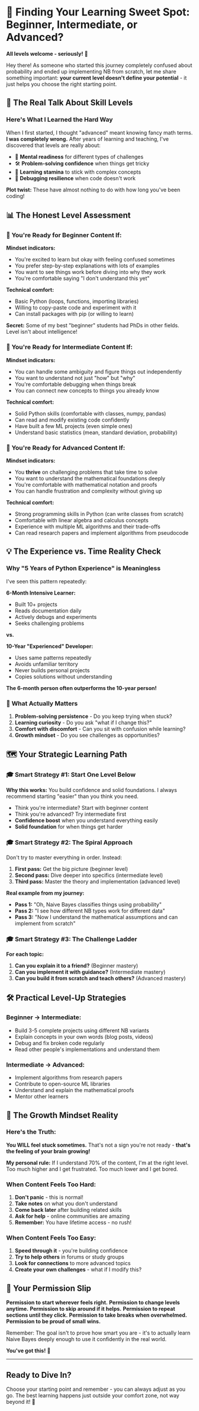 # 🎯 Finding Your Learning Sweet Spot: Beginner, Intermediate, or Advanced?

**All levels welcome - seriously!** 🤗

Hey there! As someone who started this journey completely confused about probability and ended up implementing NB from scratch, let me share something important: **your current level doesn't define your potential** - it just helps you choose the right starting point.

## 🚀 **The Real Talk About Skill Levels**

### Here's What I Learned the Hard Way

When I first started, I thought "advanced" meant knowing fancy math terms. **I was completely wrong.** After years of learning and teaching, I've discovered that levels are really about:

- 🧠 **Mental readiness** for different types of challenges
- 🛠️ **Problem-solving confidence** when things get tricky  
- 🎯 **Learning stamina** to stick with complex concepts
- 💪 **Debugging resilience** when code doesn't work

**Plot twist:** These have almost nothing to do with how long you've been coding!

## 📊 **The Honest Level Assessment**

### 🌱 **You're Ready for Beginner Content If:**

**Mindset indicators:**

- You're excited to learn but okay with feeling confused sometimes
- You prefer step-by-step explanations with lots of examples
- You want to see things work before diving into why they work
- You're comfortable saying "I don't understand this yet"

**Technical comfort:**

- Basic Python (loops, functions, importing libraries)
- Willing to copy-paste code and experiment with it
- Can install packages with pip (or willing to learn)

**Secret:** Some of my best "beginner" students had PhDs in other fields. Level isn't about intelligence!

### 🎯 **You're Ready for Intermediate Content If:**

**Mindset indicators:**

- You can handle some ambiguity and figure things out independently
- You want to understand not just "how" but "why"
- You're comfortable debugging when things break
- You can connect new concepts to things you already know

**Technical comfort:**

- Solid Python skills (comfortable with classes, numpy, pandas)
- Can read and modify existing code confidently
- Have built a few ML projects (even simple ones)
- Understand basic statistics (mean, standard deviation, probability)

### 🚀 **You're Ready for Advanced Content If:**

**Mindset indicators:**

- You **thrive** on challenging problems that take time to solve
- You want to understand the mathematical foundations deeply
- You're comfortable with mathematical notation and proofs
- You can handle frustration and complexity without giving up

**Technical comfort:**

- Strong programming skills in Python (can write classes from scratch)
- Comfortable with linear algebra and calculus concepts
- Experience with multiple ML algorithms and their trade-offs
- Can read research papers and implement algorithms from pseudocode

## 💡 **The Experience vs. Time Reality Check**

### **Why "5 Years of Python Experience" is Meaningless**

I've seen this pattern repeatedly:

**6-Month Intensive Learner:**

- Built 10+ projects
- Reads documentation daily
- Actively debugs and experiments
- Seeks challenging problems

**vs.**

**10-Year "Experienced" Developer:**

- Uses same patterns repeatedly
- Avoids unfamiliar territory
- Never builds personal projects
- Copies solutions without understanding

**The 6-month person often outperforms the 10-year person!**

### 🎯 **What Actually Matters**

1. **Problem-solving persistence** - Do you keep trying when stuck?
2. **Learning curiosity** - Do you ask "what if I change this?"
3. **Comfort with discomfort** - Can you sit with confusion while learning?
4. **Growth mindset** - Do you see challenges as opportunities?

## 🗺️ **Your Strategic Learning Path**

### **🎓 Smart Strategy #1: Start One Level Below**

**Why this works:** You build confidence and solid foundations. I always recommend starting "easier" than you think you need.

- Think you're intermediate? Start with beginner content
- Think you're advanced? Try intermediate first
- **Confidence boost** when you understand everything easily
- **Solid foundation** for when things get harder

### **🎓 Smart Strategy #2: The Spiral Approach**

Don't try to master everything in order. Instead:

1. **First pass:** Get the big picture (beginner level)
2. **Second pass:** Dive deeper into specifics (intermediate level)  
3. **Third pass:** Master the theory and implementation (advanced level)

**Real example from my journey:**

- **Pass 1:** "Oh, Naive Bayes classifies things using probability"
- **Pass 2:** "I see how different NB types work for different data"
- **Pass 3:** "Now I understand the mathematical assumptions and can implement from scratch"

### **🎓 Smart Strategy #3: The Challenge Ladder**

**For each topic:**

1. **Can you explain it to a friend?** (Beginner mastery)
2. **Can you implement it with guidance?** (Intermediate mastery)
3. **Can you build it from scratch and teach others?** (Advanced mastery)

## 🛠️ **Practical Level-Up Strategies**

### **Beginner → Intermediate:**

- Build 3-5 complete projects using different NB variants
- Explain concepts in your own words (blog posts, videos)
- Debug and fix broken code regularly
- Read other people's implementations and understand them

### **Intermediate → Advanced:**

- Implement algorithms from research papers
- Contribute to open-source ML libraries
- Understand and explain the mathematical proofs
- Mentor other learners

## 🎯 **The Growth Mindset Reality**

### **Here's the Truth:**

**You WILL feel stuck sometimes.** That's not a sign you're not ready - **that's the feeling of your brain growing!**

**My personal rule:** If I understand 70% of the content, I'm at the right level. Too much higher and I get frustrated. Too much lower and I get bored.

### **When Content Feels Too Hard:**

1. **Don't panic** - this is normal!
2. **Take notes** on what you don't understand
3. **Come back later** after building related skills
4. **Ask for help** - online communities are amazing
5. **Remember:** You have lifetime access - no rush!

### **When Content Feels Too Easy:**

1. **Speed through it** - you're building confidence
2. **Try to help others** in forums or study groups
3. **Look for connections** to more advanced topics
4. **Create your own challenges** - what if I modify this?

## 🌟 **Your Permission Slip**

**Permission to start wherever feels right.**
**Permission to change levels anytime.**
**Permission to skip around if it helps.**
**Permission to repeat sections until they click.**
**Permission to take breaks when overwhelmed.**
**Permission to be proud of small wins.**

Remember: The goal isn't to prove how smart you are - it's to actually learn Naive Bayes deeply enough to use it confidently in the real world.

**You've got this!** 💪

---

## Ready to Dive In?

Choose your starting point and remember - you can always adjust as you go. The best learning happens just outside your comfort zone, not way beyond it! 🚀
